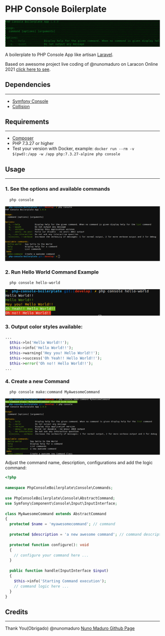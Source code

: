 # PHP  Console Boilerplate

![banner-doc](./docs/assets/banner-doc.png)

A boilerplate to PHP Console App like artisan [Laravel](https://github.com/laravel/laravel).

Based on awesome project live coding of @nunomaduro on Laracon Online 2021 [click here to see](https://youtu.be/ps9oNo3XA4U).

## Dependencies
--------------

- [Symfony Console](https://github.com/symfony/console)
- [Collision](https://github.com/nunomaduro/collision)

## Requirements
---------------

- [Composer](https://github.com/composer/composer)
- PHP 7.3.27 or higher
- Test your version with Docker, example: ``` docker run --rm -v $(pwd):/app -w /app php:7.3.27-alpine php console ```

## Usage
--------

### 1. See the options and available commands
  ```hell
    php console
  ``` 
  ![screenshot 1](./docs/assets/screenshot-1.png)

### 2. Run Hello World Command Example
  ```shell
    php console hello-world
  ```
  ![screenshot 2](./docs/assets/screenshot-2.png)
### 3. Output color styles available:

  ```php
  ...
    $this->ln('Hello World!!');
    $this->info('Hello World!!');
    $this->warning('Hey you! Hello World!!');
    $this->success('Oh Yeah!! Hello World!!');
    $this->error('Oh no!! Hello World!!');
  ...

  ```
### 4. Create a new Command
  ```shell
    php console make:command MyAwesomeCommand
  ```
   ![screenshot 3](./docs/assets/screenshot-3.png)

  Adjust the command name, description, configurations and add the logic command:

  ```php
  <?php

  namespace PhpConsoleBoilerplate\Console\Commands;

  use PhpConsoleBoilerplate\Console\AbstractCommand;
  use Symfony\Component\Console\Input\InputInterface;

  class MyAwesomeCommand extends AbstractCommand
  {
    protected $name = 'myawesomecommand'; // command

    protected $description = 'a new awesome command'; // command description
    
    protected function configure(): void
    {
      // configure your command here ...
    }

    public function handle(InputInterface $input)
    {
      $this->info('Starting Command execution');
      // command logic here ...
    }
  }
  ```
  


## Credits
----------

 Thank You(Obrigado) @nunomaduro [Nuno Maduro Github Page](https://github.com/nunomaduro)
